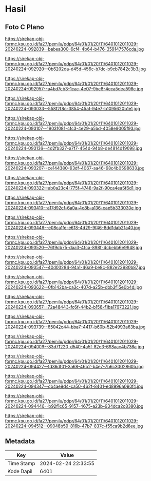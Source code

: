 # Hasil

## Foto C Plano

https://sirekap-obj-formc.kpu.go.id/fa27/pemilu/pdpr/64/01/01/20/11/6401012011029-20240224-092839--babea300-6cf4-4b64-b476-359147576cda.jpg

https://sirekap-obj-formc.kpu.go.id/fa27/pemilu/pdpr/64/01/01/20/11/6401012011029-20240224-092920--0b6202da-d45d-456c-b7dc-b9cb7842c3b3.jpg

https://sirekap-obj-formc.kpu.go.id/fa27/pemilu/pdpr/64/01/01/20/11/6401012011029-20240224-092957--a4bd7cb3-1cac-4e07-9bc8-4eca5dea598c.jpg

https://sirekap-obj-formc.kpu.go.id/fa27/pemilu/pdpr/64/01/01/20/11/6401012011029-20240224-093033--558f2f8c-3854-45af-94e7-b1095620b1e1.jpg

https://sirekap-obj-formc.kpu.go.id/fa27/pemilu/pdpr/64/01/01/20/11/6401012011029-20240224-093107--19031081-cfc3-4e29-a5bd-4058e9005f93.jpg

https://sirekap-obj-formc.kpu.go.id/fa27/pemilu/pdpr/64/01/01/20/11/6401012011029-20240224-093136--4d2fb327-a7f7-454d-94b8-de4814d19098.jpg

https://sirekap-obj-formc.kpu.go.id/fa27/pemilu/pdpr/64/01/01/20/11/6401012011029-20240224-093207--ce144380-93df-4067-aa46-68c4b0598633.jpg

https://sirekap-obj-formc.kpu.go.id/fa27/pemilu/pdpr/64/01/01/20/11/6401012011029-20240224-093322--ab0a23c4-775f-4748-9a2f-90ca4ea5f6d1.jpg

https://sirekap-obj-formc.kpu.go.id/fa27/pemilu/pdpr/64/01/01/20/11/6401012011029-20240224-093410--a17d92cf-6a0a-4c8b-a136-cae5b333030e.jpg

https://sirekap-obj-formc.kpu.go.id/fa27/pemilu/pdpr/64/01/01/20/11/6401012011029-20240224-093446--e08ca1fe-e618-4d29-9f46-8dd1dab21a40.jpg

https://sirekap-obj-formc.kpu.go.id/fa27/pemilu/pdpr/64/01/01/20/11/6401012011029-20240224-093520--76f9db75-daa3-4fca-898f-4cbebb6e9948.jpg

https://sirekap-obj-formc.kpu.go.id/fa27/pemilu/pdpr/64/01/01/20/11/6401012011029-20240224-093547--40d00284-94a1-46a9-be8c-882e23980b87.jpg

https://sirekap-obj-formc.kpu.go.id/fa27/pemilu/pdpr/64/01/01/20/11/6401012011029-20240224-093622--0fb142ba-ca3c-407d-a25b-dbb3f15e0b4d.jpg

https://sirekap-obj-formc.kpu.go.id/fa27/pemilu/pdpr/64/01/01/20/11/6401012011029-20240224-093657--72a48443-fc6f-44b2-b158-f1ba17673221.jpg

https://sirekap-obj-formc.kpu.go.id/fa27/pemilu/pdpr/64/01/01/20/11/6401012011029-20240224-093739--65042c44-bba7-4417-b60b-52b4993a63ba.jpg

https://sirekap-obj-formc.kpu.go.id/fa27/pemilu/pdpr/64/01/01/20/11/6401012011029-20240224-094009--83d71220-d540-4a5f-82e3-698aac4b736a.jpg

https://sirekap-obj-formc.kpu.go.id/fa27/pemilu/pdpr/64/01/01/20/11/6401012011029-20240224-094427--fd36df01-3a68-46b2-b4e7-7b6c3002860b.jpg

https://sirekap-obj-formc.kpu.go.id/fa27/pemilu/pdpr/64/01/01/20/11/6401012011029-20240224-094347--cb4ae9d4-ca50-462f-8401-ed8996a090f4.jpg

https://sirekap-obj-formc.kpu.go.id/fa27/pemilu/pdpr/64/01/01/20/11/6401012011029-20240224-094446--b92f1c65-9157-4675-a23b-934dca2c8380.jpg

https://sirekap-obj-formc.kpu.go.id/fa27/pemilu/pdpr/64/01/01/20/11/6401012011029-20240224-094512--09048b59-816b-47b7-837c-f55ca9b2d6ee.jpg


## Metadata

| Key        | Value               |
| ---------- | ------------------- |
| Time Stamp | 2024-02-24 22:33:55 |
| Kode Dapil | 6401                |



